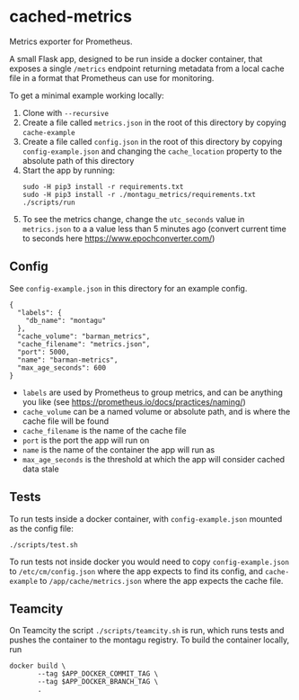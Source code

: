 # cached-metrics
Metrics exporter for Prometheus. 

A small Flask app, designed to be run inside a docker container, that exposes a single `/metrics` endpoint 
returning metadata from a local cache file in a format that Prometheus can use for monitoring. 

To get a minimal example working locally:

1. Clone with `--recursive`
2. Create a file called `metrics.json` in the root of this directory by copying `cache-example`
3. Create a file called `config.json` in the root of this directory by copying `config-example.json` 
and changing the `cache_location` property to the absolute path of this directory
4. Start the app by running:
    ```
    sudo -H pip3 install -r requirements.txt
    sudo -H pip3 install -r ./montagu_metrics/requirements.txt
    ./scripts/run
    ```
5. To see the metrics change, change the `utc_seconds` value in `metrics.json` to a a value less
than 5 minutes ago (convert current time to seconds here https://www.epochconverter.com/)

## Config

See `config-example.json` in this directory for an example config.

```
{
  "labels": {
    "db_name": "montagu"
  },
  "cache_volume": "barman_metrics",
  "cache_filename": "metrics.json",
  "port": 5000,
  "name": "barman-metrics",
  "max_age_seconds": 600
}
```

* `labels` are used by Prometheus to group metrics, and can be anything you like (see https://prometheus.io/docs/practices/naming/)
* `cache_volume` can be a named volume or absolute path, and is where the cache file will be found
* `cache_filename` is the name of the cache file
* `port` is the port the app will run on
* `name` is the name of the container the app will run as
* `max_age_seconds` is the threshold at which the app will consider cached data stale

## Tests

To run tests inside a docker container, with `config-example.json` mounted as the config file:
```
./scripts/test.sh
```

To run tests not inside docker you would need to copy `config-example.json` to `/etc/cm/config.json` where the 
app expects to find its config, and `cache-example` to `/app/cache/metrics.json` where the app expects the cache file.

## Teamcity

On Teamcity the script `./scripts/teamcity.sh` is run, which runs tests and pushes the container to 
the montagu registry. To build the container locally, run
```
docker build \
       --tag $APP_DOCKER_COMMIT_TAG \
       --tag $APP_DOCKER_BRANCH_TAG \
       .
```